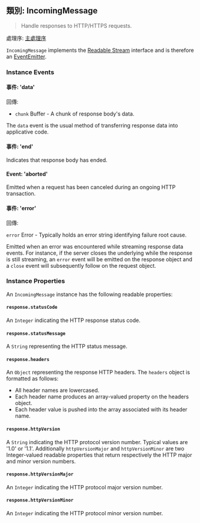 ## 類別: IncomingMessage

> Handle responses to HTTP/HTTPS requests.

處理序: [主處理序](../glossary.md#main-process)

`IncomingMessage` implements the [Readable Stream](https://nodejs.org/api/stream.html#stream_readable_streams) interface and is therefore an [EventEmitter](https://nodejs.org/api/events.html#events_class_eventemitter).

### Instance Events

#### 事件: 'data'

回傳:

* `chunk` Buffer - A chunk of response body's data.

The `data` event is the usual method of transferring response data into applicative code.

#### 事件: 'end'

Indicates that response body has ended.

#### Event: 'aborted'

Emitted when a request has been canceled during an ongoing HTTP transaction.

#### 事件: 'error'

回傳:

`error` Error - Typically holds an error string identifying failure root cause.

Emitted when an error was encountered while streaming response data events. For instance, if the server closes the underlying while the response is still streaming, an `error` event will be emitted on the response object and a `close` event will subsequently follow on the request object.

### Instance Properties

An `IncomingMessage` instance has the following readable properties:

#### `response.statusCode`

An `Integer` indicating the HTTP response status code.

#### `response.statusMessage`

A `String` representing the HTTP status message.

#### `response.headers`

An `Object` representing the response HTTP headers. The `headers` object is formatted as follows:

* All header names are lowercased.
* Each header name produces an array-valued property on the headers object.
* Each header value is pushed into the array associated with its header name.

#### `response.httpVersion`

A `String` indicating the HTTP protocol version number. Typical values are '1.0' or '1.1'. Additionally `httpVersionMajor` and `httpVersionMinor` are two Integer-valued readable properties that return respectively the HTTP major and minor version numbers.

#### `response.httpVersionMajor`

An `Integer` indicating the HTTP protocol major version number.

#### `response.httpVersionMinor`

An `Integer` indicating the HTTP protocol minor version number.